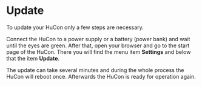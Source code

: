 # Update

To update your HuCon only a few steps are necessary.

Connect the HuCon to a power supply or a battery (power bank) and wait until the eyes are green.
After that, open your browser and go to the start page of the HuCon. There you will find the menu item **Settings** and below that the item **Update**.

The update can take several minutes and during the whole process the HuCon will reboot once. Afterwards the HuCon is ready for operation again.